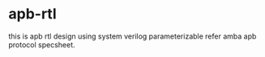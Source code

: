 # apb-rtl
this is apb rtl design using system verilog parameterizable
refer amba apb protocol specsheet.
